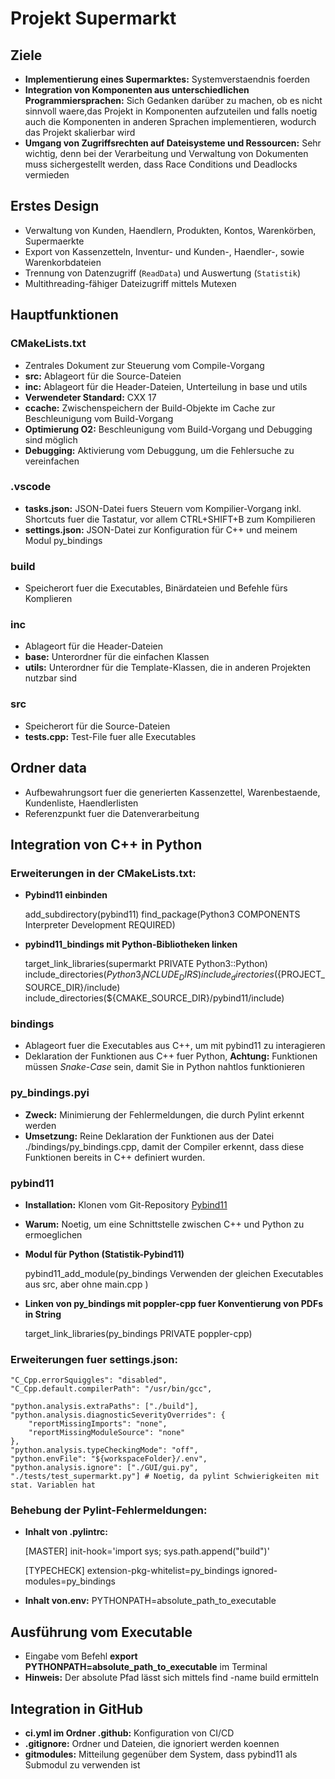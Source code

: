 # **Projekt Supermarkt**

## **Ziele**

- **Implementierung eines Supermarktes:** Systemverstaendnis foerden
- **Integration von Komponenten aus unterschiedlichen Programmiersprachen:** Sich Gedanken darüber zu machen,
ob es nicht sinnvoll waere,das Projekt in Komponenten aufzuteilen und falls noetig auch die Komponenten
in anderen Sprachen implementieren, wodurch das Projekt skalierbar wird
- **Umgang von Zugriffsrechten auf Dateisysteme und Ressourcen:** Sehr wichtig, denn bei der Verarbeitung
und Verwaltung von Dokumenten muss sichergestellt werden, dass Race Conditions und Deadlocks vermieden

## **Erstes Design**

- Verwaltung von Kunden, Haendlern, Produkten, Kontos, Warenkörben, Supermaerkte
- Export von Kassenzetteln, Inventur- und Kunden-, Haendler-, sowie Warenkorbdateien
- Trennung von Datenzugriff (`ReadData`) und Auswertung (`Statistik`)
- Multithreading-fähiger Dateizugriff mittels Mutexen

## **Hauptfunktionen**

### **CMakeLists.txt**

- Zentrales Dokument zur Steuerung vom Compile-Vorgang
- **src:** Ablageort für die Source-Dateien
- **inc:** Ablageort für die Header-Dateien, Unterteilung in base und utils
- **Verwendeter Standard:** CXX 17
- **ccache:** Zwischenspeichern der Build-Objekte im Cache zur Beschleunigung vom Build-Vorgang
- **Optimierung O2:** Beschleunigung vom Build-Vorgang und Debugging sind möglich
- **Debugging:** Aktivierung vom Debuggung, um die Fehlersuche zu vereinfachen

### **.vscode**

- **tasks.json:** JSON-Datei fuers Steuern vom Kompilier-Vorgang inkl. Shortcuts fuer die Tastatur,
vor allem CTRL+SHIFT+B zum Kompilieren
- **settings.json:** JSON-Datei zur Konfiguration für C++ und meinem Modul py_bindings

### **build**

- Speicherort fuer die Executables, Binärdateien und Befehle fürs Komplieren

### **inc**

- Ablageort für die Header-Dateien
- **base:** Unterordner für die einfachen Klassen
- **utils:** Unterordner für die Template-Klassen, die in anderen Projekten nutzbar sind

### **src**

- Speicherort für die Source-Dateien
- **tests.cpp:** Test-File fuer alle Executables

## Ordner data

- Aufbewahrungsort fuer die generierten Kassenzettel, Warenbestaende, Kundenliste, Haendlerlisten
- Referenzpunkt fuer die Datenverarbeitung

## **Integration von C++ in Python**

### **Erweiterungen in der CMakeLists.txt:**

- **Pybind11 einbinden**

    add_subdirectory(pybind11)
    find_package(Python3 COMPONENTS Interpreter Development REQUIRED)

- **pybind11_bindings mit Python-Bibliotheken linken**

    target_link_libraries(supermarkt PRIVATE Python3::Python)
    include_directories(${Python3_INCLUDE_DIRS})
    include_directories(${PROJECT_SOURCE_DIR}/include)
    include_directories(${CMAKE_SOURCE_DIR}/pybind11/include)

### **bindings**

- Ablageort fuer die Executables aus C++, um mit pybind11 zu interagieren
- Deklaration der Funktionen aus C++ fuer Python, **Achtung:** Funktionen müssen
*Snake-Case* sein, damit Sie in Python nahtlos funktionieren

### **py_bindings.pyi**

- **Zweck:** Minimierung der Fehlermeldungen, die durch Pylint erkennt werden
- **Umsetzung:** Reine Deklaration der Funktionen aus der Datei ./bindings/py_bindings.cpp,
damit der Compiler erkennt, dass diese Funktionen bereits in C++ definiert wurden.

### **pybind11**

- **Installation:** Klonen vom Git-Repository [Pybind11](https://github.com/pybind/pybind11.git)
- **Warum:** Noetig, um eine Schnittstelle zwischen C++ und Python zu ermoeglichen

- **Modul für Python (Statistik-Pybind11)**

    pybind11_add_module(py_bindings
        Verwenden der gleichen Executables aus src, aber ohne main.cpp
    )

- **Linken von py_bindings mit poppler-cpp fuer Konventierung von PDFs in String**

    target_link_libraries(py_bindings PRIVATE poppler-cpp)

### **Erweiterungen fuer settings.json:**

    "C_Cpp.errorSquiggles": "disabled",
    "C_Cpp.default.compilerPath": "/usr/bin/gcc",

    "python.analysis.extraPaths": ["./build"],
    "python.analysis.diagnosticSeverityOverrides": {
        "reportMissingImports": "none",
        "reportMissingModuleSource": "none"
    },
    "python.analysis.typeCheckingMode": "off",
    "python.envFile": "${workspaceFolder}/.env",
    "python.analysis.ignore": ["./GUI/gui.py", "./tests/test_supermarkt.py"] # Noetig, da pylint Schwierigkeiten mit stat. Variablen hat

### **Behebung der Pylint-Fehlermeldungen:**

- **Inhalt von .pylintrc:**

    [MASTER]
    init-hook='import sys; sys.path.append("build")'

    [TYPECHECK]
    extension-pkg-whitelist=py_bindings
    ignored-modules=py_bindings

- **Inhalt von.env:** PYTHONPATH=absolute_path_to_executable

## **Ausführung vom Executable**

- Eingabe vom Befehl **export PYTHONPATH=absolute_path_to_executable** im Terminal
- **Hinweis:** Der absolute Pfad lässt sich mittels find -name build ermitteln

## **Integration in GitHub**

- **ci.yml im Ordner .github:** Konfiguration von CI/CD
- **.gitignore:** Ordner und Dateien, die ignoriert werden koennen
- **gitmodules:** Mitteilung gegenüber dem System, dass pybind11 als Submodul zu verwenden ist
